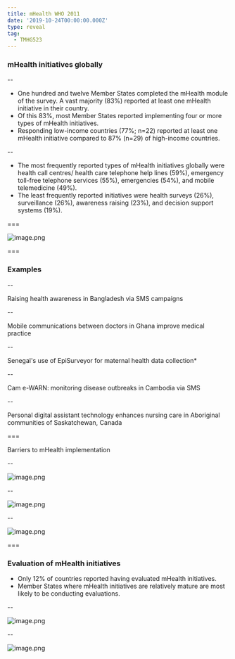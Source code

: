 ```yaml
---
title: mHealth WHO 2011
date: '2019-10-24T00:00:00.000Z'
type: reveal
tag:
  - TMHG523
---
```


### mHealth initiatives globally

--

- One hundred and twelve Member States completed the mHealth module of the survey. A vast majority (83%) reported at least one mHealth initiative in their country.
- Of this 83%, most Member States reported implementing four or more types of mHealth initiatives.
- Responding low-income countries (77%; n=22) reported at least one mHealth initiative compared to 87% (n=29) of high-income countries.

--

- The most frequently reported types of mHealth initiatives globally were health call centres/ health care telephone help lines (59%), emergency toll-free telephone services (55%), emergencies (54%), and mobile telemedicine (49%).
- The least frequently reported initiatives were health surveys (26%), surveillance (26%), awareness raising (23%), and decision support systems (19%).

===

![image.png](/api/media/2019-10-24t092515.958z)

===

### Examples

--

Raising health awareness in Bangladesh via SMS campaigns

--

Mobile communications between doctors in Ghana improve medical practice

--

Senegal's use of EpiSurveyor for maternal health data collection*

--

Cam e-WARN: monitoring disease outbreaks in Cambodia via SMS

--

Personal digital assistant technology enhances nursing care in Aboriginal communities of Saskatchewan, Canada

===

Barriers to mHealth implementation

--

![image.png](/api/media/2019-10-24t093247.378z)

--

![image.png](/api/media/2019-10-24t093344.398z)

--

![image.png](/api/media/2019-10-24t093434.552z)

===

### Evaluation of mHealth initiatives

- Only 12% of countries reported having evaluated mHealth initiatives.
- Member States where mHealth initiatives are relatively mature are most likely to be conducting evaluations.

--

![image.png](/api/media/2019-10-24t093549.468z)

--

![image.png](/api/media/2019-10-24t093759.066z)
